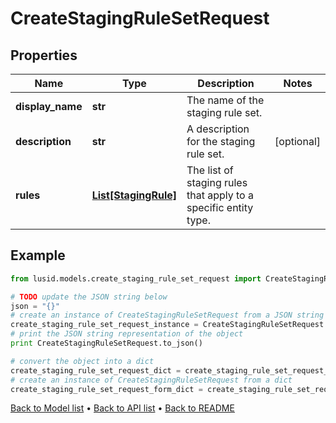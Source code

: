 # CreateStagingRuleSetRequest


## Properties
Name | Type | Description | Notes
------------ | ------------- | ------------- | -------------
**display_name** | **str** | The name of the staging rule set. | 
**description** | **str** | A description for the staging rule set. | [optional] 
**rules** | [**List[StagingRule]**](StagingRule.md) | The list of staging rules that apply to a specific entity type. | 

## Example

```python
from lusid.models.create_staging_rule_set_request import CreateStagingRuleSetRequest

# TODO update the JSON string below
json = "{}"
# create an instance of CreateStagingRuleSetRequest from a JSON string
create_staging_rule_set_request_instance = CreateStagingRuleSetRequest.from_json(json)
# print the JSON string representation of the object
print CreateStagingRuleSetRequest.to_json()

# convert the object into a dict
create_staging_rule_set_request_dict = create_staging_rule_set_request_instance.to_dict()
# create an instance of CreateStagingRuleSetRequest from a dict
create_staging_rule_set_request_form_dict = create_staging_rule_set_request.from_dict(create_staging_rule_set_request_dict)
```
[Back to Model list](../README.md#documentation-for-models) &#8226; [Back to API list](../README.md#documentation-for-api-endpoints) &#8226; [Back to README](../README.md)


